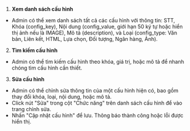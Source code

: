 1. **Xem danh sách cấu hình**

-   Admin có thể xem danh sách tất cả các cấu hình với thông tin: STT, Khóa (config_key), Nội dung (config_value, giới hạn 50 ký tự hoặc hiển thị ảnh nếu là IMAGE), Mô tả (description), và Loại (config_type: Văn bản, Liên kết, HTML, Lựa chọn, Đối tượng, Ngân hàng, Ảnh).

2. **Tìm kiếm cấu hình**

-   Admin có thể tìm kiếm cấu hình theo khóa, giá trị, hoặc mô tả để nhanh chóng tìm cấu hình cần thiết.

3. **Sửa cấu hình**

-   Admin có thể chỉnh sửa thông tin của một cấu hình hiện có, bao gồm thay đổi khóa, loại, nội dung, hoặc mô tả.
-   Click nút "Sửa" trong cột "Chức năng" trên danh sách cấu hình để vào trang chỉnh sửa.
-   Nhấn "Cập nhật cấu hình" để lưu. Thông báo thành công hoặc lỗi được hiển thị.
